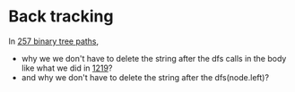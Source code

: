 # Back tracking

In [257 binary tree paths](/back_tracking/257_binary_tree_paths.py), 
- why we we don't have to delete the string after the dfs calls in the body like what we did in [1219](/back_tracking/1219_path_with_maximum_gold.py)?
- and why we don't have to delete the string after the dfs(node.left)?

